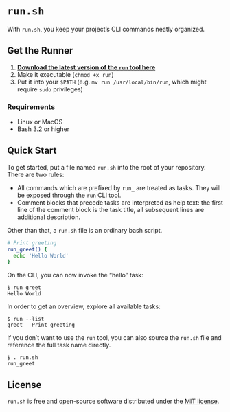 # `run.sh`

With `run.sh`, you keep your project’s CLI commands neatly organized.

## Get the Runner

1. **[Download the latest version of the `run` tool here](https://github.com/jotaen/run.sh/releases)**
2. Make it executable (`chmod +x run`)
3. Put it into your `$PATH` (e.g. `mv run /usr/local/bin/run`, which might require `sudo` privileges)

### Requirements

- Linux or MacOS
- Bash 3.2 or higher

## Quick Start

To get started, put a file named `run.sh` into the root of your repository. There are two rules:

- All commands which are prefixed by `run_` are treated as tasks. They will be exposed through the `run` CLI tool.
- Comment blocks that precede tasks are interpreted as help text: the first line of the comment block is the task title, all subsequent lines are additional description.

Other than that, a `run.sh` file is an ordinary bash script.

```bash
# Print greeting
run_greet() {
  echo 'Hello World'
}
```

On the CLI, you can now invoke the “hello” task:

```
$ run greet
Hello World
```

In order to get an overview, explore all available tasks:

```
$ run --list
greet   Print greeting
```

If you don’t want to use the `run` tool, you can also source the `run.sh` file and reference the full task name directly.

```
$ . run.sh
run_greet
```

## License

`run.sh` is free and open-source software distributed under the [MIT license](LICENSE.txt).
